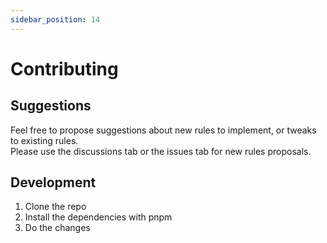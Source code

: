 ```yaml
---
sidebar_position: 14
---
```


# Contributing

## Suggestions

Feel free to propose suggestions about new rules to implement, or tweaks to existing rules.<br />
Please use the discussions tab or the issues tab for new rules proposals.

## Development

1. Clone the repo
2. Install the dependencies with pnpm
3. Do the changes
